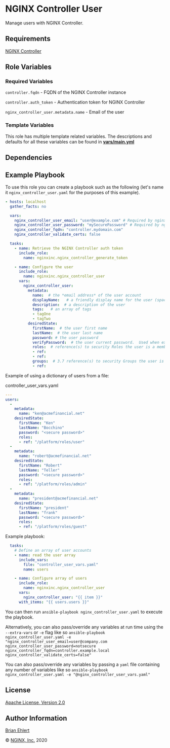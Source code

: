NGINX Controller User
==========================

Manage users with NGINX Controller.

Requirements
------------

[NGINX Controller](https://www.nginx.com/products/nginx-controller/)

Role Variables
--------------

### Required Variables

`controller.fqdn` - FQDN of the NGINX Controller instance

`controller.auth_token` - Authentication token for NGINX Controller

`nginx_controller_user.metadata.name` -  Email of the user

### Template Variables

This role has multiple template related variables. The descriptions and defaults for all these variables can be found in **[vars/main.yml](./vars/main.yml)**

Dependencies
------------

Example Playbook
----------------

To use this role you can create a playbook such as the following (let's name it `nginx_controller_user.yaml` for the purposes of this example).

```yaml
- hosts: localhost
  gather_facts: no

  vars:
    nginx_controller_user_email: "user@example.com" # Required by nginx_controller_generate_token role
    nginx_controller_user_password: "mySecurePassword" # Required by nginx_controller_generate_token role
    nginx_controller_fqdn: "controller.mydomain.com"
    nginx_controller_validate_certs: false

  tasks:
    - name: Retrieve the NGINX Controller auth token
      include_role:
        name: nginxinc.nginx_controller_generate_token

    - name: Configure the user
      include_role:
        name: nginxinc.nginx_controller_user
      vars:
        nginx_controller_user:
          metadata:
            name:  # the *email address* of the user account
            displayName:   # a friendly display name for the user (spaces and special characters allowed)
            description:  # a description of the user
            tags:   # an array of tags
            - tagOne
            - tagTwo
          desiredState:
            firstName:  # the user first name
            lastName:  # the user last name
            password: # the user password
            verifyPassword:  # the user current password.  Used when existing user updates their own account
            roles:  # reference(s) to security Roles the user is a member of
            - ref: 
            - ref: 
            groups:  # 3.7 reference(s) to security Groups the user is a member of
            - ref:   
```

Example of using a dictionary of users from a file:

controller_user_vars.yaml

```yaml
---
users:
  - 
    metadata:
      name: "ken@acmefinancial.net"
    desiredState:
      firstName: "Ken"
      lastName: "Bocchino"
      password: "<secure password>"
      roles:
      - ref: "/platform/roles/user"
  - 
    metadata:
      name: "robert@acmefinancial.net"
    desiredState:
      firstName: "Robert"
      lastName: "Teller"
      password: "<secure password>"
      roles: 
      - ref: "/platform/roles/admin"
  - 
    metadata:
      name: "president@acmefinancial.net"
    desiredState:
      firstName: "president"
      lastName: "frank"
      password: "<secure password>"
      roles:
      - ref: "/platform/roles/guest"
```

Example playbook:

```yaml
  tasks:
    # Define an array of user accounts
    - name: read the user array
      include_vars:
        file: "controller_user_vars.yaml"
        name: users

    - name: Configure array of users
      include_role:
        name: nginxinc.nginx_controller_user
      vars:
        nginx_controller_user: "{{ item }}"
      with_items: "{{ users.users }}"
```

You can then run `ansible-playbook nginx_controller_user.yaml` to execute the playbook.

Alternatively, you can also pass/override any variables at run time using the `--extra-vars` or `-e` flag like so `ansible-playbook nginx_controller_user.yaml -e "nginx_controller_user_email=user@company.com nginx_controller_user_password=notsecure nginx_controller_fqdn=controller.example.local nginx_controller_validate_certs=false"`

You can also pass/override any variables by passing a `yaml` file containing any number of variables like so `ansible-playbook nginx_controller_user.yaml -e "@nginx_controller_user_vars.yaml"`

License
-------

[Apache License, Version 2.0](./LICENSE)

Author Information
------------------

[Brian Ehlert](https://github.com/brianehlert)

&copy; [NGINX, Inc.](https://www.nginx.com/) 2020

